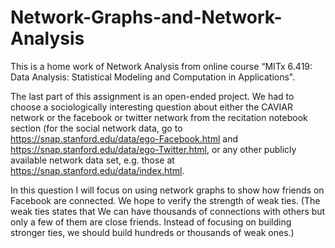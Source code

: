 # Network-Graphs-and-Network-Analysis

This is a home work of Network Analysis from online course “MITx 6.419: Data Analysis: Statistical Modeling and Computation in Applications".

The last part of this assignment is an open-ended project. We had to choose a sociologically interesting question about either the CAVIAR network or the facebook or twitter network from the recitation notebook section (for the social network data, go to https://snap.stanford.edu/data/ego-Facebook.html and https://snap.stanford.edu/data/ego-Twitter.html, or any other publicly available network data set, e.g. those at https://snap.stanford.edu/data/index.html.


In this question I will focus on using network graphs to show how friends on Facebook
are connected. We hope to verify the strength of weak ties. (The weak ties states that
We can have thousands of connections with others but only a few of them are close
friends. Instead of focusing on building stronger ties, we should build hundreds or
thousands of weak ones.)
